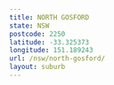 ```yaml
---
title: NORTH GOSFORD
state: NSW
postcode: 2250
latitude: -33.325373
longitude: 151.189243
url: /nsw/north-gosford/
layout: suburb
---
```


